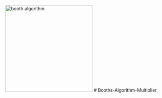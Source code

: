 <img width="273" alt="booth algorithm" src="https://user-images.githubusercontent.com/35740618/138365995-72e77334-4135-44df-a8d3-4b3b4b7d01d5.PNG">
# Booths-Algorithm-Multiplier
